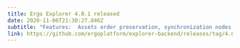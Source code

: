 ```yaml
---
title: Ergo Explorer 4.0.1 released
date: 2020-11-06T21:30:27.846Z
subtitle: "Features:  Assets order preservation, synchronization nodes ranking"
link: https://github.com/ergoplatform/explorer-backend/releases/tag/4.0.1
---
```

